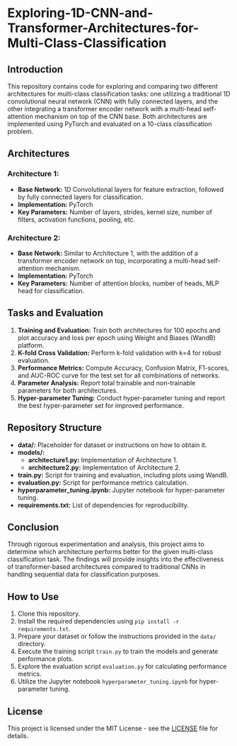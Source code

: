# Exploring-1D-CNN-and-Transformer-Architectures-for-Multi-Class-Classification

## Introduction
This repository contains code for exploring and comparing two different architectures for multi-class classification tasks: one utilizing a traditional 1D convolutional neural network (CNN) with fully connected layers, and the other integrating a transformer encoder network with a multi-head self-attention mechanism on top of the CNN base. Both architectures are implemented using PyTorch and evaluated on a 10-class classification problem.

## Architectures
### Architecture 1:
- **Base Network:** 1D Convolutional layers for feature extraction, followed by fully connected layers for classification.
- **Implementation:** PyTorch
- **Key Parameters:** Number of layers, strides, kernel size, number of filters, activation functions, pooling, etc.

### Architecture 2:
- **Base Network:** Similar to Architecture 1, with the addition of a transformer encoder network on top, incorporating a multi-head self-attention mechanism.
- **Implementation:** PyTorch
- **Key Parameters:** Number of attention blocks, number of heads, MLP head for classification.

## Tasks and Evaluation
1. **Training and Evaluation:** Train both architectures for 100 epochs and plot accuracy and loss per epoch using Weight and Biases (WandB) platform.
2. **K-fold Cross Validation:** Perform k-fold validation with k=4 for robust evaluation.
3. **Performance Metrics:** Compute Accuracy, Confusion Matrix, F1-scores, and AUC-ROC curve for the test set for all combinations of networks.
4. **Parameter Analysis:** Report total trainable and non-trainable parameters for both architectures.
5. **Hyper-parameter Tuning:** Conduct hyper-parameter tuning and report the best hyper-parameter set for improved performance.

## Repository Structure
- **data/:** Placeholder for dataset or instructions on how to obtain it.
- **models/:**
  - **architecture1.py:** Implementation of Architecture 1.
  - **architecture2.py:** Implementation of Architecture 2.
- **train.py:** Script for training and evaluation, including plots using WandB.
- **evaluation.py:** Script for performance metrics calculation.
- **hyperparameter_tuning.ipynb:** Jupyter notebook for hyper-parameter tuning.
- **requirements.txt:** List of dependencies for reproducibility.

## Conclusion
Through rigorous experimentation and analysis, this project aims to determine which architecture performs better for the given multi-class classification task. The findings will provide insights into the effectiveness of transformer-based architectures compared to traditional CNNs in handling sequential data for classification purposes.

## How to Use
1. Clone this repository.
2. Install the required dependencies using `pip install -r requirements.txt`.
3. Prepare your dataset or follow the instructions provided in the `data/` directory.
4. Execute the training script `train.py` to train the models and generate performance plots.
5. Explore the evaluation script `evaluation.py` for calculating performance metrics.
6. Utilize the Jupyter notebook `hyperparameter_tuning.ipynb` for hyper-parameter tuning.

## License
This project is licensed under the MIT License - see the [LICENSE](LICENSE) file for details.

